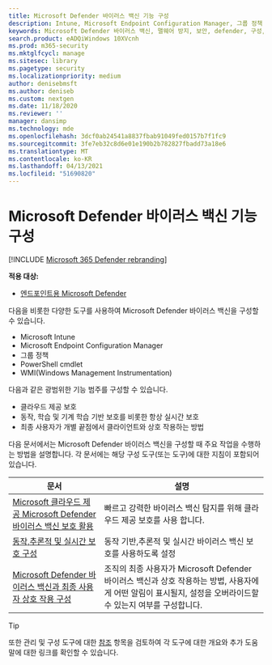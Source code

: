 ```yaml
---
title: Microsoft Defender 바이러스 백신 기능 구성
description: Intune, Microsoft Endpoint Configuration Manager, 그룹 정책 및 PowerShell을 사용하여 Microsoft Defender 바이러스 백신 기능을 구성할 수 있습니다.
keywords: Microsoft Defender 바이러스 백신, 맬웨어 방지, 보안, defender, 구성, 구성, Config Manager, Microsoft Endpoint Configuration Manager, SCCM, Intune, MDM, 모바일 장치 관리, GP, 그룹 정책, PowerShell
search.product: eADQiWindows 10XVcnh
ms.prod: m365-security
ms.mktglfcycl: manage
ms.sitesec: library
ms.pagetype: security
ms.localizationpriority: medium
author: denisebmsft
ms.author: deniseb
ms.custom: nextgen
ms.date: 11/18/2020
ms.reviewer: ''
manager: dansimp
ms.technology: mde
ms.openlocfilehash: 3dcf0ab24541a8837fbab91049fed0157b7f1fc9
ms.sourcegitcommit: 3fe7eb32c8d6e01e190b2b782827fbadd73a18e6
ms.translationtype: MT
ms.contentlocale: ko-KR
ms.lasthandoff: 04/13/2021
ms.locfileid: "51690820"
---
```

# <a name="configure-microsoft-defender-antivirus-features"></a>Microsoft Defender 바이러스 백신 기능 구성

[!INCLUDE [Microsoft 365 Defender rebranding](../../includes/microsoft-defender.md)]


**적용 대상:**

- [엔드포인트용 Microsoft Defender](/microsoft-365/security/defender-endpoint/) 

다음을 비롯한 다양한 도구를 사용하여 Microsoft Defender 바이러스 백신을 구성할 수 있습니다.

- Microsoft Intune
- Microsoft Endpoint Configuration Manager
- 그룹 정책
- PowerShell cmdlet
- WMI(Windows Management Instrumentation)

다음과 같은 광범위한 기능 범주를 구성할 수 있습니다.

- 클라우드 제공 보호
- 동작, 학습 및 기계 학습 기반 보호를 비롯한 항상 실시간 보호
- 최종 사용자가 개별 끝점에서 클라이언트와 상호 작용하는 방법

다음 문서에서는 Microsoft Defender 바이러스 백신을 구성할 때 주요 작업을 수행하는 방법을 설명합니다. 각 문서에는 해당 구성 도구(또는 도구)에 대한 지침이 포함되어 있습니다.

|문서  |설명  |
|---------|---------|
|[Microsoft 클라우드 제공 Microsoft Defender 바이러스 백신 보호 활용](cloud-protection-microsoft-defender-antivirus.md)     | 빠르고 강력한 바이러스 백신 탐지를 위해 클라우드 제공 보호를 사용 합니다.        |
|[동작,추론적 및 실시간 보호 구성](configure-protection-features-microsoft-defender-antivirus.md)     |동작 기반,추론적 및 실시간 바이러스 백신 보호를 사용하도록 설정         |
|[Microsoft Defender 바이러스 백신과 최종 사용자 상호 작용 구성](configure-end-user-interaction-microsoft-defender-antivirus.md) | 조직의 최종 사용자가 Microsoft Defender 바이러스 백신과 상호 작용하는 방법, 사용자에게 어떤 알림이 표시될지, 설정을 오버라이드할 수 있는지 여부를 구성합니다. |

> [!TIP]
> 또한 관리 및 구성 도구에 대한 [참조](configuration-management-reference-microsoft-defender-antivirus.md) 항목을 검토하여 각 도구에 대한 개요와 추가 도움말에 대한 링크를 확인할 수 있습니다.
